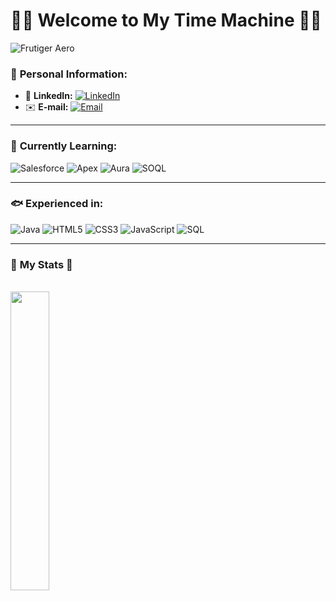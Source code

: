# 🪼🐬 **Welcome to My Time Machine** 🌊🦈

![Frutiger Aero]([https://tenor.com/pt-BR/view/xoxo-gossip-boys-aero-frutiger-gif-13784491880016939774.gif](https://i.pinimg.com/736x/dd/8d/3d/dd8d3dba8d9cda775bf98f22de1981b6.jpg))

### 💾 **Personal Information**:
- 🔗 **LinkedIn:** [![LinkedIn](https://img.shields.io/badge/-LinkedIn-87CEEB?style=for-the-badge&logo=linkedin&logoColor=white)](https://www.linkedin.com/in/robsonjdias/)  
- ✉️ **E-mail:** [![Email](https://img.shields.io/badge/-Email-4682B4?style=for-the-badge&logo=gmail&logoColor=white)](mailto:robsondiaswp@gmail.com)

---

### 🐠️ **Currently Learning**:

![Salesforce](https://img.shields.io/badge/Salesforce-87CEEB?style=for-the-badge&logo=salesforce&logoColor=black&labelColor=F0F8FF)
![Apex](https://img.shields.io/badge/Apex-00BFFF?style=for-the-badge&logo=salesforce&logoColor=black&labelColor=E0FFFF)
![Aura](https://img.shields.io/badge/Aura-1E90FF?style=for-the-badge&logo=lightning&logoColor=black&labelColor=F5FFFA)
![SOQL](https://img.shields.io/badge/SOQL-ADD8E6?style=for-the-badge&logo=Salesforce&logoColor=black&labelColor=F0FFFF)

---

### 🐟 **Experienced in**:

![Java](https://img.shields.io/badge/Java-4682B4?style=for-the-badge&logo=java&logoColor=white&labelColor=F0F8FF)
![HTML5](https://img.shields.io/badge/HTML5-00CED1?style=for-the-badge&logo=html5&logoColor=black&labelColor=E0FFFF)
![CSS3](https://img.shields.io/badge/CSS3-20B2AA?style=for-the-badge&logo=css3&logoColor=black&labelColor=F0FFFF)
![JavaScript](https://img.shields.io/badge/JavaScript-00FA9A?style=for-the-badge&logo=javascript&logoColor=black&labelColor=F5FFFA)
![SQL](https://img.shields.io/badge/SQL-32CD32?style=for-the-badge&logo=MySQL&logoColor=black&labelColor=E0FFFF)

---

### 🔋 **My Stats** 🌱

<br/>
<div>
 <img width=35% align='left'  src="https://github-readme-stats.vercel.app/api/top-langs/?username=robsu66&layout=compact&langs_count=7&theme=react&hide_border=true">
</div>
